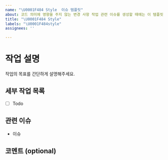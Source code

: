 ```yaml
---
name: "\U0001F484 Style  이슈 템플릿"
about: 코드 의미에 영향을 주지 않는 변경 사항 작업 관련 이슈를 생성할 때에는 이 템플릿을 이용해주세요.
title: "\U0001F484 Style"
labels: "\U0001F484style"
assignees: ''

---
```


# 작업 설명

작업의 목표를 간단하게 설명해주세요.

## 세부 작업 목록

- [ ] Todo

## 관련 이슈

- 이슈

## 코멘트 (optional)
